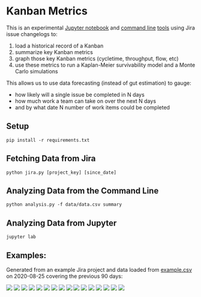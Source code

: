# Kanban Metrics

This is an experimental [Jupyter notebook](kanban.ipynb) and [command line](jira.py) [tools](analysis.py) using Jira issue changelogs to:

1. load a historical record of a Kanban
2. summarize key Kanban metrics
2. graph those key Kanban metrics (cycletime, throughput, flow, etc)
3. use these metrics to run a Kaplan-Meier survivability model and a Monte Carlo simulations

This allows us to use data forecasting (instead of gut estimation) to gauge:

* how likely will a single issue be completed in N days
* how much work a team can take on over the next N days
* and by what date N number of work items could be completed


## Setup

```
pip install -r requirements.txt
```

## Fetching Data from Jira

```
python jira.py [project_key] [since_date]
```

## Analyzing Data from the Command Line

```
python analysis.py -f data/data.csv summary
```

## Analyzing Data from Jupyter

```
jupyter lab
```

## Examples:

Generated from an example Jira project and data loaded from [example.csv](data/example.csv) on 2020-08-25 covering the previous 90 days:
       
![](images/cycletime-timeline.png)
![](images/cycletime-histogram.png)
![](images/throughput-timeline.png)
![](images/throughput-histogram.png)
![](images/burndown-timeline.png)
![](images/flow-category-timeline.png)
![](images/flow-timeline.png)
![](images/flow-timeline-trend.png)
![](images/wip-timeline.png)
![](images/wip-aging.png)
![](images/forecast-kaplan-meier.png)
![](images/forecast-weibull-survival.png)
![](images/forecast-montecarlo-when.png)
![](images/forecast-montecarlo-how.png)
![](images/correlation-cycle-time.png)
![](images/correlation-lead-time.png)
